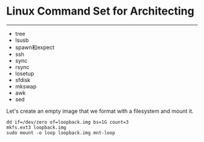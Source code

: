 # Linux Command Set for Architecting
--------------------------------------------------------------------------------

- tree
- lsusb
- spawn和expect
- ssh
- sync
- rsync
- losetup
- sfdisk
- mkswap
- awk
- sed


Let's create an empty image that we format with a filesystem and mount it.

    dd if=/dev/zero of=loopback.img bs=1G count=3
    mkfs.ext3 loopback.img
    sudo mount -o loop loopback.img mnt-loop


